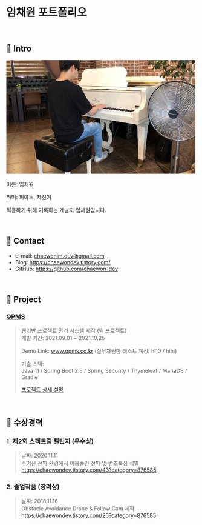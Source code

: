 # 임채원 포트폴리오



<br>

## :pushpin: Intro

<img src="https://github.com/chaewon-dev/portfolio/blob/main/src/chaewon-piano.jpg" width="500" height="300">

이름: 임채원

취미: 피아노, 자전거

적응하기 위해 기록하는 개발자 임채원입니다.

<br>

## :pushpin: Contact

- e-mail: chaewonim.dev@gmail.com
- Blog: https://chaewondev.tistory.com/
- GitHub: <https://github.com/chaewon-dev>

<br>

## :pushpin: Project

### <a href="https://github.com/chaewon-dev/QPMS" target="_blank">QPMS</a>

> 웹기반 프로젝트 관리 시스템 제작 (팀 프로젝트) <br>
> 개발 기간: 2021.09.01 ~ 2021.10.25
>
> Demo Link: www.qpms.co.kr  (실무자권한 테스트 계정: hi10 / hihi)
> 
> 기술 스택:<br>
> Java 11 / Spring Boot 2.5 / Spring Security / Thymeleaf / MariaDB / Gradle
>
> <a href="https://github.com/chaewon-dev/QPMS" target="_blank">프로젝트 상세 설명</a>

<br>

## :pushpin: 수상경력

### 1. 제2회 스펙트럼 챌린지 (우수상)

>날짜: 2020.11.11<br>
>주어진 전파 환경에서 이용중인 전파 및 변조특성 식별<br>
>https://chaewondev.tistory.com/43?category=876585

### 2. 졸업작품 (장려상)

>날짜: 2018.11.16<br>
>Obstacle Avoidance Drone & Follow Cam 제작<br>
>https://chaewondev.tistory.com/26?category=876585









